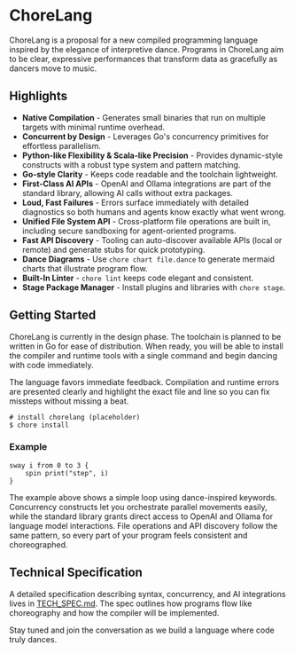 # ChoreLang

ChoreLang is a proposal for a new compiled programming language inspired by the elegance of interpretive dance. Programs in ChoreLang aim to be clear, expressive performances that transform data as gracefully as dancers move to music.

## Highlights

* **Native Compilation** - Generates small binaries that run on multiple targets with minimal runtime overhead.
* **Concurrent by Design** - Leverages Go's concurrency primitives for effortless parallelism.
* **Python-like Flexibility & Scala-like Precision** - Provides dynamic-style constructs with a robust type system and pattern matching.
* **Go-style Clarity** - Keeps code readable and the toolchain lightweight.
* **First-Class AI APIs** - OpenAI and Ollama integrations are part of the standard library, allowing AI calls without extra packages.
* **Loud, Fast Failures** - Errors surface immediately with detailed diagnostics so both humans and agents know exactly what went wrong.
* **Unified File System API** - Cross-platform file operations are built in, including secure sandboxing for agent-oriented programs.
* **Fast API Discovery** - Tooling can auto-discover available APIs (local or remote) and generate stubs for quick prototyping.
* **Dance Diagrams** - Use `chore chart file.dance` to generate mermaid charts that illustrate program flow.
* **Built-In Linter** - `chore lint` keeps code elegant and consistent.
* **Stage Package Manager** - Install plugins and libraries with `chore stage`.

## Getting Started

ChoreLang is currently in the design phase. The toolchain is planned to be written in Go for ease of distribution. When ready, you will be able to install the compiler and runtime tools with a single command and begin dancing with code immediately.

The language favors immediate feedback. Compilation and runtime errors are presented clearly and highlight the exact file and line so you can fix missteps without missing a beat.

```
# install chorelang (placeholder)
$ chore install
```

### Example

```chorelang
sway i from 0 to 3 {
    spin print("step", i)
}
```

The example above shows a simple loop using dance-inspired keywords. Concurrency constructs let you orchestrate parallel movements easily, while the standard library grants direct access to OpenAI and Ollama for language model interactions. File operations and API discovery follow the same pattern, so every part of your program feels consistent and choreographed.

## Technical Specification

A detailed specification describing syntax, concurrency, and AI integrations lives in [TECH_SPEC.md](TECH_SPEC.md). The spec outlines how programs flow like choreography and how the compiler will be implemented.

Stay tuned and join the conversation as we build a language where code truly dances.
